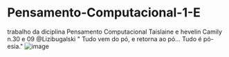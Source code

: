 # Pensamento-Computacional-1-E
trabalho da diciplina Pensamento Computacional 
Taislaine e hevelin Camily n.30 e 09
@Lizibugalski
" Tudo vem do pó, e retorna ao pó... Tudo é pó-esia."
![image](https://user-images.githubusercontent.com/107077051/183760548-07180828-b41b-4878-9abd-4f15020bd1e3.png)
